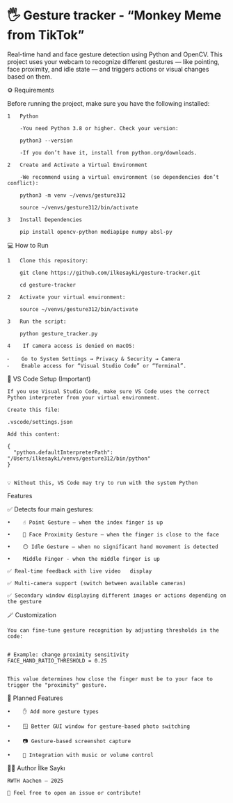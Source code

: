 # 🖐 Gesture tracker - “Monkey Meme from TikTok”
Real-time hand and face gesture detection using Python and OpenCV.
This project uses your webcam to recognize different gestures — like pointing, face proximity, and idle state — and triggers actions or visual changes based on them.

⚙️ Requirements

Before running the project, make sure you have the following installed:  
    
    1   Python  

        -You need Python 3.8 or higher. Check your version:

        python3 --version

        -If you don’t have it, install from python.org/downloads.

    2   Create and Activate a Virtual Environment  

        -We recommend using a virtual environment (so dependencies don’t conflict):  

        python3 -m venv ~/venvs/gesture312  

        source ~/venvs/gesture312/bin/activate  

    3   Install Dependencies

        pip install opencv-python mediapipe numpy absl-py

💻 How to Run  

    1   Clone this repository:  
        
        git clone https://github.com/ilkesayki/gesture-tracker.git  
        
        cd gesture-tracker  
    
    2   Activate your virtual environment:  
    
        source ~/venvs/gesture312/bin/activate  
        
    3   Run the script:  
    
        python gesture_tracker.py  
        
    4    If camera access is denied on macOS:  
        
    ⁃    Go to System Settings → Privacy & Security → Camera  
    ⁃    Enable access for “Visual Studio Code” or “Terminal”.  

🧩 VS Code Setup (Important)  

    If you use Visual Studio Code, make sure VS Code uses the correct Python interpreter from your virtual environment.

    Create this file:  
    
    .vscode/settings.json  
    
    Add this content:  
    
    {
      "python.defaultInterpreterPath": "/Users/ilkesayki/venvs/gesture312/bin/python"
    }  
    
    
    💡 Without this, VS Code may try to run with the system Python

Features  

✅ Detects four main gestures:  

    •    ☝️ Point Gesture – when the index finger is up
    
    •    👃 Face Proximity Gesture – when the finger is close to the face
    
    •    😶 Idle Gesture – when no significant hand movement is detected
    
    •    Middle Finger - when the middle finger is up
    
    ✅ Real-time feedback with live video   display  
    
    ✅ Multi-camera support (switch between available cameras)  
    
    ✅ Secondary window displaying different images or actions depending on the gesture  
    
    
🪄 Customization  

    You can fine-tune gesture recognition by adjusting thresholds in the code:  
    
    
    # Example: change proximity sensitivity
    FACE_HAND_RATIO_THRESHOLD = 0.25
    

    This value determines how close the finger must be to your face to trigger the "proximity" gesture.  
    

🧩 Planned Features

    •    ✋ Add more gesture types 
    
    •    🪟 Better GUI window for gesture-based photo switching  
    
    •    📷 Gesture-based screenshot capture  
    
    •    🎵 Integration with music or volume control  
    
🧑‍💻 Author
    İlke Saykı  
    
    RWTH Aachen – 2025  
    
    💬 Feel free to open an issue or contribute!  
    


